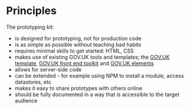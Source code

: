 # Principles

The prototyping kit:

- is designed for prototyping, not for production code
- is as simple as possible without teaching bad habits
- requires minimal skills to get started: HTML, CSS
- makes use of existing GOV.UK tools and templates; the [GOV.UK template](https://github.com/alphagov/govuk_template), [GOV.UK front end toolkit](https://github.com/alphagov/govuk_frontend_toolkit) and [GOV.UK elements](https://github.com/alphagov/govuk_elements)
- allows for server-side code
- can be extended - for example using NPM to install a module, access datastores, etc
- makes it easy to share prototypes with others online
- should be fully documented in a way that is accessible to the target audience
